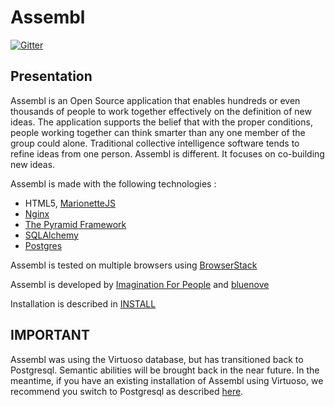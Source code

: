 Assembl
================

[![Gitter](https://badges.gitter.im/Join%20Chat.svg)](https://gitter.im/ImaginationForPeople/assembl?utm_source=badge&utm_medium=badge&utm_campaign=pr-badge&utm_content=body_badge)

Presentation
------------------

Assembl is an Open Source application that enables hundreds or even thousands of people to work together effectively on the definition of new ideas. The application supports the belief that with the proper conditions, people working together can think smarter than any one member of the group could alone. Traditional collective intelligence software tends to refine ideas from one person. Assembl is different. It focuses on co-building new ideas.

Assembl is made with the following technologies :

- HTML5, [MarionetteJS](http://marionettejs.com/)
- [Nginx](http://nginx.org/)
- [The Pyramid Framework](http://www.pylonsproject.org/)
- [SQLAlchemy](http://www.sqlalchemy.org/)
- [Postgres](http://postgresql.org)

Assembl is tested on multiple browsers using [BrowserStack](http://www.browserstack.com)

Assembl is developed by [Imagination For People](http://imaginationforpeople.org) and [bluenove](http://bluenove.com)

Installation is described in [INSTALL](https://github.com/ImaginationForPeople/assembl/blob/develop/doc/INSTALL.rst)

IMPORTANT
---------
Assembl was using the Virtuoso database, but has transitioned back to Postgresql.
Semantic abilities will be brought back in the near future.
In the meantime, if you have an existing installation of Assembl using Virtuoso, we recommend you switch to Postgresql as described [here](https://github.com/ImaginationForPeople/assembl/blob/develop/doc/convert_virtuoso_to_postgresql.rst).
